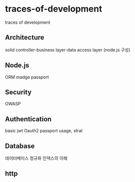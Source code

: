 # traces-of-development
traces of development

## Architecture
solid
controller-business layer-data access layer (node.js 구성)


## Node.js
ORM
madge
passport

## Security
OWASP


## Authentication
basic
jwt
Oauth2
passport usage, strat

## Database
데이터베이스 정규화
인덱스의 이해

## http



